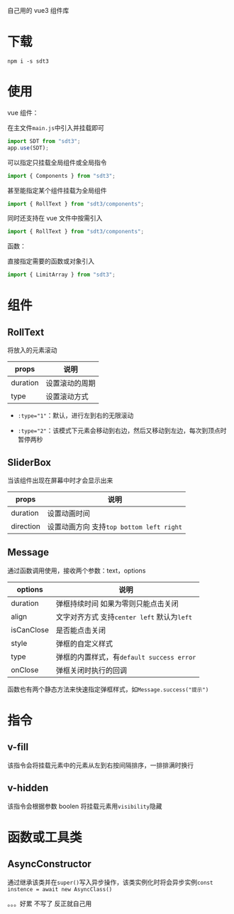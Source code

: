 自己用的 vue3 组件库

# 下载

`npm i -s sdt3`

# 使用

vue 组件：

在主文件`main.js`中引入并挂载即可

```javascript
import SDT from "sdt3";
app.use(SDT);
```

可以指定只挂载全局组件或全局指令

```javascript
import { Components } from "sdt3";
```

甚至能指定某个组件挂载为全局组件

```javascript
import { RollText } from "sdt3/components";
```

同时还支持在 vue 文件中按需引入

```javascript
import { RollText } from "sdt3/components";
```

函数：

直接指定需要的函数或对象引入

```javascript
import { LimitArray } from "sdt3";
```

# 组件

## RollText

将放入的元素滚动

| props    | 说明           |
| -------- | -------------- |
| duration | 设置滚动的周期 |
| type     | 设置滚动方式   |

-   `:type="1"`：默认，进行左到右的无限滚动

-   `:type="2"`：该模式下元素会移动到右边，然后又移动到左边，每次到顶点时暂停两秒

## SliderBox

当该组件出现在屏幕中时才会显示出来

| props     | 说明                                     |
| --------- | ---------------------------------------- |
| duration  | 设置动画时间                             |
| direction | 设置动画方向 支持`top bottom left right` |

## Message

通过函数调用使用，接收两个参数：text，options

| options    | 说明                                        |
| ---------- | ------------------------------------------- |
| duration   | 弹框持续时间 如果为零则只能点击关闭         |
| align      | 文字对齐方式 支持`center left` 默认为`left` |
| isCanClose | 是否能点击关闭                              |
| style      | 弹框的自定义样式                            |
| type       | 弹框的内置样式，有`default success error`   |
| onClose    | 弹框关闭时执行的回调                        |

函数也有两个静态方法来快速指定弹框样式，如`Message.success("提示")`

# 指令

## v-fill

该指令会将挂载元素中的元素从左到右按间隔排序，一排排满时换行

## v-hidden

该指令会根据参数 boolen 将挂载元素用`visibility`隐藏

# 函数或工具类

## AsyncConstructor

通过继承该类并在`super()`写入异步操作，该类实例化时将会异步实例`const instence = await new AsyncClass()`

。。。好累 不写了 反正就自己用
